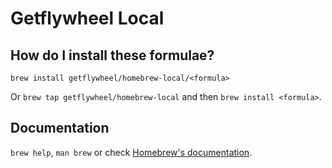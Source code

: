 # Getflywheel Local

## How do I install these formulae?
`brew install getflywheel/homebrew-local/<formula>`

Or `brew tap getflywheel/homebrew-local` and then `brew install <formula>`.

## Documentation
`brew help`, `man brew` or check [Homebrew's documentation](https://docs.brew.sh).
